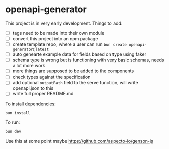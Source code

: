 # openapi-generator

This project is in very early development. Things to add:

 - [ ] tags need to be made into their own module
 - [ ] convert this project into an npm package
 - [ ] create template repo, where a user can run `bun create openapi-generator@latest`
 - [ ] auto genearte example data for fields based on type using faker
 - [ ] schema type is wrong but is functioning with very basic schemas, needs a lot more work
 - [ ] more things are supposed to be added to the components
 - [ ] check types against the specification
 - [ ] add optional `outputPath` field to the serve function, will write openapi.json to this
 - [ ] write full proper README.md

To install dependencies:

```bash
bun install
```

To run:

```bash
bun dev
```


Use this at some point maybe https://github.com/aspecto-io/genson-js
